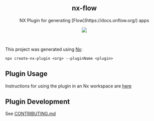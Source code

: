 <h2 align='center'>nx-flow</h2>

<p align='center'>NX Plugin for generating [Flow](https://docs.onflow.org/) apps</p>

<p align='center'>
<a href='https://www.npmjs.com/package/nx-flow'>
  <img src='https://img.shields.io/npm/v/nx-flow?color=222&style=flat-square'>
</a>
</p>

<br>

This project was generated using [Nx](https://nx.dev):

```
npx create-nx-plugin <org> --pluginName <plugin>
```

## Plugin Usage

Instructions for using the plugin in an Nx workspace are [here](./packages/flow)

## Plugin Development

See [CONTRIBUTING.md](./CONTRIBUTING.md)
